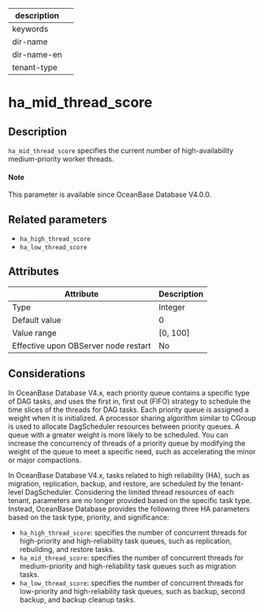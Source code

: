 |description||
|---|---|
|keywords||
|dir-name||
|dir-name-en||
|tenant-type||

# ha_mid_thread_score

## Description

`ha_mid_thread_score` specifies the current number of high-availability medium-priority worker threads.

<main id="notice" type='explain'>
  <h4>Note</h4>
  <p>This parameter is available since OceanBase Database V4.0.0. </p>
</main>

## Related parameters

* `ha_high_thread_score`
* `ha_low_thread_score`

## Attributes

| **Attribute** | **Description** |
| --- | --- |
| Type | Integer |
| Default value | 0 |
| Value range | [0, 100] |
| Effective upon OBServer node restart | No |

## Considerations

In OceanBase Database V4.x, each priority queue contains a specific type of DAG tasks, and uses the first in, first out (FIFO) strategy to schedule the time slices of the threads for DAG tasks. Each priority queue is assigned a weight when it is initialized. A processor sharing algorithm similar to CGroup is used to allocate DagScheduler resources between priority queues. A queue with a greater weight is more likely to be scheduled. You can increase the concurrency of threads of a priority queue by modifying the weight of the queue to meet a specific need, such as accelerating the minor or major compactions.

In OceanBase Database V4.x, tasks related to high reliability (HA), such as migration, replication, backup, and restore, are scheduled by the tenant-level DagScheduler. Considering the limited thread resources of each tenant, parameters are no longer provided based on the specific task type. Instead, OceanBase Database provides the following three HA parameters based on the task type, priority, and significance:

* `ha_high_thread_score`: specifies the number of concurrent threads for high-priority and high-reliability task queues, such as replication, rebuilding, and restore tasks.
* `ha_mid_thread_score`: specifies the number of concurrent threads for medium-priority and high-reliability task queues such as migration tasks.
* `ha_low_thread_score`: specifies the number of concurrent threads for low-priority and high-reliability task queues, such as backup, second backup, and backup cleanup tasks.
